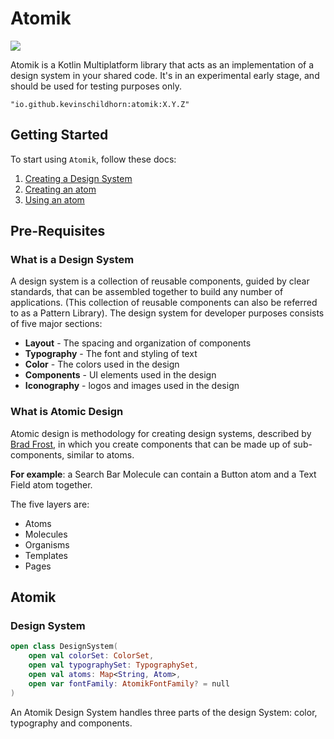 # Atomik
[![](https://jitpack.io/v/KevinSchildhorn/Atomik.svg)](https://jitpack.io/#KevinSchildhorn/Atomik)

Atomik is a Kotlin Multiplatform library that acts as an implementation of a design system in your shared code. It's in an experimental early stage, and should be used for testing purposes only.

`"io.github.kevinschildhorn:atomik:X.Y.Z"`

## Getting Started

To start using `Atomik`, follow these docs:
1. [Creating a Design System](docs/CREATING_A_DESIGN_SYSTEM.MD)
2. [Creating an atom](docs/CREATING_AN_ATOM.MD)
3. [Using an atom](docs/USING_AN_ATOM.MD)

## Pre-Requisites
### What is a Design System

A design system is a collection of reusable components, guided by clear standards, that can be assembled together to build any number of applications.
(This collection of reusable components can also be referred to as a Pattern Library). The design system for developer purposes consists of five major sections:
* **Layout** - The spacing and organization of components
* **Typography** - The font and styling of text
* **Color** - The colors used in the design
* **Components** - UI elements used in the design
* **Iconography** - logos and images used in the design

### What is Atomic Design
Atomic design is methodology for creating design systems, described by [Brad Frost](https://bradfrost.com/blog/post/atomic-web-design/), in which you create components that can be made up of sub-components, similar to atoms.

**For example**: a Search Bar Molecule can contain a Button atom and a Text Field atom together.

The five layers are:
* Atoms
* Molecules
* Organisms
* Templates
* Pages

## Atomik

### Design System

```kotlin
open class DesignSystem(
    open val colorSet: ColorSet,
    open val typographySet: TypographySet,
    open val atoms: Map<String, Atom>,
    open var fontFamily: AtomikFontFamily? = null
)
```

An Atomik Design System handles three parts of the design System: color, typography and components.


